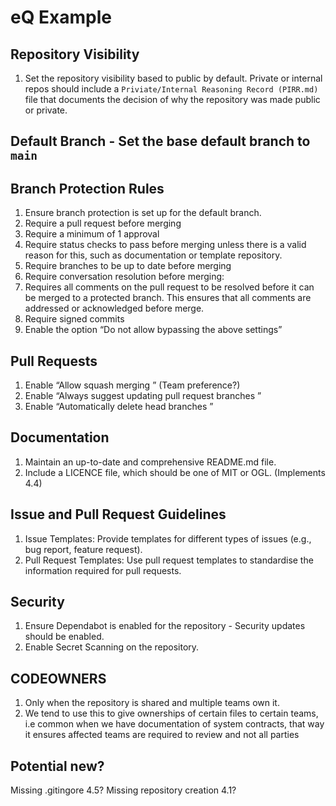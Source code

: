 # eQ Example

## Repository Visibility
1. Set the repository visibility based to public by default. Private or internal repos should include a `Priviate/Internal Reasoning Record (PIRR.md)` file that documents the decision of why the repository was made public or private.

## Default Branch - Set the base default branch to `main`

## Branch Protection Rules
1. Ensure branch protection is set up for the default branch.
1. Require a pull request before merging
1. Require a minimum of 1 approval
1. Require status checks to pass before merging unless there is a valid reason for this, such as documentation or template repository.
1. Require branches to be up to date before merging
1. Require conversation resolution before merging:
1. Requires all comments on the pull request to be resolved before it can be merged to a protected branch. This ensures that all comments are addressed or acknowledged before merge.
1. Require signed commits
1. Enable the option “Do not allow bypassing the above settings”

## Pull Requests
1. Enable “Allow squash merging ” (Team preference?)
1. Enable “Always suggest updating pull request branches ”
1. Enable “Automatically delete head branches ”

## Documentation
1. Maintain an up-to-date and comprehensive README.md file.
1. Include a LICENCE file, which should be one of MIT or OGL. (Implements 4.4)

## Issue and Pull Request Guidelines
1. Issue Templates: Provide templates for different types of issues (e.g., bug report, feature request).
1. Pull Request Templates: Use pull request templates to standardise the information required for pull requests.

## Security
1. Ensure Dependabot is enabled for the repository - Security updates should be enabled.
1. Enable Secret Scanning on the repository.

## CODEOWNERS
1. Only when the repository is shared and multiple teams own it.
1. We tend to use this to give ownerships of certain files to certain teams, i.e common when we have documentation of system contracts, that way it ensures affected teams are required to review and not all parties

## Potential new?
Missing .gitingore 4.5?
Missing repository creation 4.1?